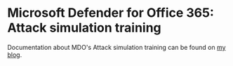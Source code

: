 # Microsoft Defender for Office 365: Attack simulation training 

Documentation about MDO's Attack simulation training can be found on [my blog](https://vand3rlinden.com/post/mdo-attack-simulation/).
